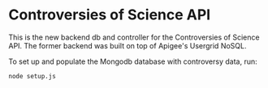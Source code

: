 # Controversies of Science API

This is the new backend db and controller for the Controversies of Science API.  The former backend was built on top of Apigee's Usergrid NoSQL.

To set up and populate the Mongodb database with controversy data, run:

    node setup.js

